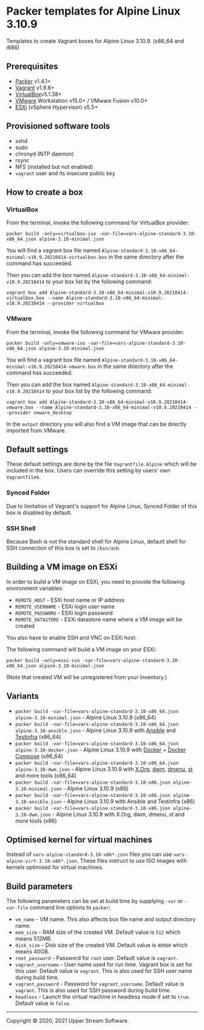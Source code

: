 # Packer templates for Alpine Linux 3.10.9

Templates to create Vagrant boxes for Alpine Linux 3.10.9. (x86_64 and i686)

## Prerequisites

* [Packer][] v1.4.1+
* [Vagrant][] v1.9.8+
* [VirtualBox][]v5.1.38+
* [VMware][] Workstation v15.0+ / VMware Fusion v10.0+
* [ESXi][] (vSphere Hypervisor) v5.5+

[ESXi]: http://www.vmware.com/products/vsphere-hypervisor
        "Free VMware vSphere Hypervisor, Free Virtualization (ESXi)"
[Packer]: https://www.packer.io/ "Packer by HashiCorp"
[Vagrant]: https://www.vagrantup.com/ "Vagrant"
[VirtualBox]: https://www.virtualbox.org/ "Oracle VM VirtualBox"
[VMware]: http://www.vmware.com/ "VMware Virtualization for Desktop &amp; Server, Application, Public &amp; Hybrid Clouds"

## Provisioned software tools

* sshd
* sudo
* chronyd (NTP daemon)
* rsync
* NFS (installed but not enabled)
* `vagrant` user and its insecure public key

## How to create a box

### VirtualBox

From the terminal, invoke the following command for VirtualBox provider:

    packer build -only=virtualbox-iso -var-file=vars-alpine-standard-3.10-x86_64.json alpine-3.10-minimal.json

You will find a vagrant box file named `Alpine-standard-3.10-x86_64-minimal-v10.9.20210414-virtualbox.box`
in the same directory after the command has succeeded.

Then you can add the box named `Alpine-standard-3.10-x86_64-minimal-v10.9.20210414` to your box list
by the following command:

    vagrant box add Alpine-standard-3.10-x86_64-minimal-v10.9.20210414-virtualbox.box --name Alpine-standard-3.10-x86_64-minimal-v10.9.20210414 --provider virtualbox

### VMware

From the terminal, invoke the following command for VMware provider:

    packer build -only=vmware-iso -var-file=vars-alpine-standard-3.10-x86_64.json alpine-3.10-minimal.json

You will find a vagrant box file named `Alpine-standard-3.10-x86_64-minimal-v10.9.20210414-vmware.box`
in the same directory after the command has succeeded.

Then you can add the box named `Alpine-standard-3.10-x86_64-minimal-v10.9.20210414` to your box list
by the following command:

    vagrant box add Alpine-standard-3.10-x86_64-minimal-v10.9.20210414-vmware.box --name Alpine-standard-3.10-x86_64-minimal-v10.9.20210414 --provider vmware_desktop

In the `output` directory you will also find a VM image that can be directly imported from VMware.

## Default settings

These default settings are done by the file `Vagrantfile.Alpine` which will be included in the box.
Users can override this setting by users' own `Vagrantfile`s.

### Synced Folder

Due to limitation of Vagrant's support for Alpine Linux, Synced Folder of this box is disabled by default.

### SSH Shell

Because Bash is not the standard shell for Alpine Linux, default shell for SSH connection of this box
is set to `/bin/ash`.

## Building a VM image on ESXi

In order to build a VM image on ESXi, you need to provide the following environment variables:

* `REMOTE_HOST` - ESXi host name or IP address
* `REMOTE_USERNAME` - ESXi login user name
* `REMOTE_PASSWORD` - ESXi login password
* `REMOTE_DATASTORE` - ESXi datastore name where a VM image will be created

You also have to enable SSH and VNC on ESXi host.

The following command will build a VM image on your ESXi:

    packer build -only=esxi-iso -var-file=vars-alpine-standard-3.10-x86_64.json alpine-3.10-minimal.json

(Note that created VM will be unregistered from your Inventory.)

## Variants

* `packer build -var-file=vars-alpine-standard-3.10-x86_64.json alpine-3.10-minimal.json` - Alpine Linux 3.10.9 (x86_64)
* `packer build -var-file=vars-alpine-standard-3.10-x86_64.json alpine-3.10-ansible.json` - Alpine Linux 3.10.9 with [Ansible] and [Testinfra] (x86_64)
* `packer build -var-file=vars-alpine-standard-3.10-x86_64.json alpine-3.10-docker.json` - Alpine Linux 3.10.9 with [Docker] + [Docker Compose] (x86_64)
* `packer build -var-file=vars-alpine-standard-3.10-x86_64.json alpine-3.10-dwm.json` - Alpine Linux 3.10.9 with [X.Org], [dwm], [dmenu], [st] and more tools (x86_64)
* `packer build -var-file=vars-alpine-standard-3.10-x86.json alpine-3.10-minimal.json` - Alpine Linux 3.10.9 (x86)
* `packer build -var-file=vars-alpine-standard-3.10-x86.json alpine-3.10-ansible.json` - Alpine Linux 3.10.9 with Ansible and Testinfra (x86)
* `packer build -var-file=vars-alpine-standard-3.10-x86.json alpine-3.10-dwm.json` - Alpine Linux 3.10.9 with X.Org, dwm, dmenu, st and more tools (x86)

[Ansible]: https://www.ansible.com/ "Ansible is Simple IT Automation"
[dmenu]: http://tools.suckless.org/dmenu/ "dmenu | suckless.org tools"
[Docker]: https://www.docker.com/ "Docker - Build, Ship and Run Any App, Anywhere"
[Docker Compose]: https://docs.docker.com/compose/ "Docker Compose - Docker Documentation"
[dwm]: http://dwm.suckless.org/ "suckless.org dwm - dynamic window manager"
[st]: http://st.suckless.org/ "suckless.org st - simple terminal"
[Testinfra]: https://testinfra.readthedocs.io/en/latest/ "Testinfra test your infrastructure &mdash; testinfra 1.9.1 documentation"
[X.Org]: https://www.x.org/wiki/ "X.Org"

## Optimised kernel for virtual machines

Instead of `vars-alpine-standard-3.10-x86*.json` files you can use `vars-alpine-virt-3.10-x86*.json`.
These files instruct to use ISO images with kernels optimised for virtual machines.

## Build parameters

The following parameters can be set at build time by supplying `-var` or `-var-file` command line options to `packer`:

* `vm_name` - VM name.  This also affects box file name and output directory name.
* `mem_size` - RAM size of the created VM.  Default value is `512` which means 512MB.
* `disk_size` - Disk size of the created VM.  Default value is `40960` which means 40GB.
* `root_password` - Password for `root` user.  Default value is `vagrant`.
* `vagrant_username` - User name used for run time.  Vagrant box is set for this user.  Default value is `vagrant`.
  This is also used for SSH user name during build time.
* `vagrant_password` - Password for `vagrant_username`.  Default value is `vagrant`.
  This is also used for SSH password during build time.
* `headless` - Launch the virtual machine in headless mode if set to `true`.  Default value is `false`.

- - -

Copyright &copy; 2020, 2021 Upper Stream Software.
